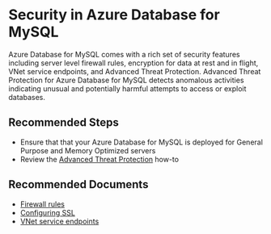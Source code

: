 <properties
    pageTitle="Security in Azure Database for MySQL"
    description="Security in Azure Database for MySQL"
    service="microsoft.dbformysql"
    resource="servers"
    authors="jan-eng"
    ms.author="janeng"
    displayOrder="420"
    selfHelpType="resource"
    supportTopicIds="32640043"
    resourceTags="servers, databases"
    productPesIds="16221"
    cloudEnvironments="public"
    articleId="520c34e1-878d-4125-81d7-5693f4820df2"
/>

# Security in Azure Database for MySQL

Azure Database for MySQL comes with a rich set of security features including server level firewall rules, encryption for data at rest and in flight, VNet service endpoints, and Advanced Threat Protection. Advanced Threat Protection for Azure Database for MySQL detects anomalous activities indicating unusual and potentially harmful attempts to access or exploit databases.

## **Recommended Steps**

* Ensure that that your Azure Database for MySQL is deployed for General Purpose and Memory Optimized servers
* Review the [Advanced Threat Protection](https://docs.microsoft.com/azure/mysql/howto-database-threat-protection-portal) how-to

## **Recommended Documents**

* [Firewall rules](https://docs.microsoft.com/azure/mysql/concepts-firewall-rules)<br>
* [Configuring SSL](https://docs.microsoft.com/azure/mysql/concepts-ssl-connection-security)<br>
* [VNet service endpoints](https://docs.microsoft.com/azure/mysql/concepts-data-access-and-security-vnet)
